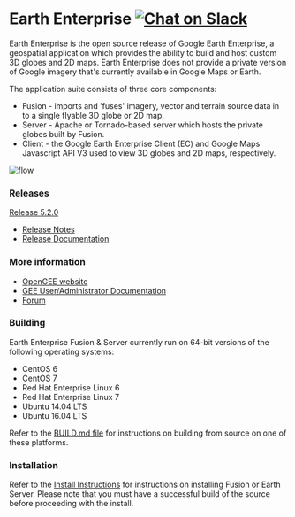 # Earth Enterprise [![Chat on Slack](https://img.shields.io/badge/chat-on%20slack-ff69b4.svg)](http://slack.opengee.org)

Earth Enterprise is the open source release of Google Earth Enterprise, a geospatial application which provides the ability to build and host custom 3D globes and 2D maps.  Earth Enterprise does not provide a private version of Google imagery that's currently available in Google Maps or Earth.

The application suite consists of three core components:
* Fusion - imports and 'fuses' imagery, vector and terrain source data in to a single flyable 3D globe or 2D map.
* Server - Apache or Tornado-based server which hosts the private globes built by Fusion.
* Client - the Google Earth Enterprise Client (EC) and Google Maps Javascript API V3 used to view 3D globes and 2D maps, respectively.

![flow](https://lh3.googleusercontent.com/ZGQH04lc2mYmw1JEx0Jvwiardw5H6cwrmRhSj75pSKF6r1FRwwYUBUIBnTE6n5uY071XV7__mmVDKdV6B1tEpUQwFNYnt1HBfxiz3Hrqbw99HUFQKVFnht11EkPz70xCtuhFlCi3)

### Releases

[Release 5.2.0](https://github.com/google/earthenterprise/releases/tag/5.2.0-3.final)
* [Release Notes](http://www.opengee.org/geedocs/answer/7160000.html)
* [Release Documentation](http://www.opengee.org/geedocs/)

### More information
* [OpenGEE website](http://www.opengee.org)
* [GEE User/Administrator Documentation](http://www.opengee.org/geedocs/)
* [Forum](https://groups.google.com/forum/#!forum/google-earth-enterprise)

### Building
Earth Enterprise Fusion & Server currently run on 64-bit versions of the following operating systems:

* CentOS 6
* CentOS 7
* Red Hat Enterprise Linux 6
* Red Hat Enterprise Linux 7
* Ubuntu 14.04 LTS
* Ubuntu 16.04 LTS

Refer to the [BUILD.md file](./earth_enterprise/BUILD.md) for instructions on building from source on one of these platforms.

### Installation
Refer to the [Install Instructions](https://github.com/google/earthenterprise/wiki/Install-Fusion-or-Earth-Server) for instructions on installing Fusion or Earth Server.  Please note that you must have a successful build of the source before proceeding with the install.
